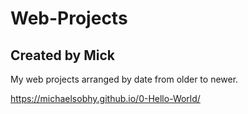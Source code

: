 # Web-Projects
## Created by Mick
My web projects arranged by date from older to newer.

https://michaelsobhy.github.io/0-Hello-World/
